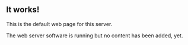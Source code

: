 ## It works!

This is the default web page for this server.

The web server software is running but no content has been added, yet.
